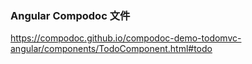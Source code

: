 ### Angular Compodoc 文件
https://compodoc.github.io/compodoc-demo-todomvc-angular/components/TodoComponent.html#todo
